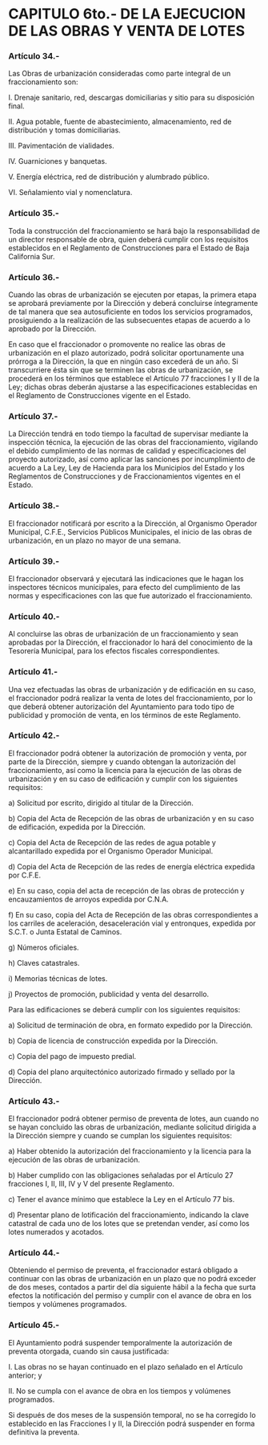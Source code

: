 # CAPITULO 6to.- DE LA EJECUCION DE LAS OBRAS Y VENTA DE LOTES

### Artículo 34.-

Las Obras de urbanización consideradas como parte integral de un fraccionamiento son:

I. Drenaje sanitario, red, descargas domiciliarias y sitio para su disposición final.

II. Agua potable, fuente de abastecimiento, almacenamiento, red de distribución y tomas domiciliarias.

III. Pavimentación de vialidades.

IV. Guarniciones y banquetas.

V. Energía eléctrica, red de distribución y alumbrado público.

VI. Señalamiento vial y nomenclatura.

### Artículo 35.-

Toda la construcción del fraccionamiento se hará bajo la responsabilidad de un director responsable de obra, quien deberá cumplir con los requisitos establecidos en el Reglamento de Construcciones para el Estado de Baja California Sur.

### Artículo 36.-

Cuando las obras de urbanización se ejecuten por etapas, la primera etapa se aprobará previamente por la Dirección y deberá concluirse íntegramente de tal manera que sea autosuficiente en todos los servicios programados, prosiguiendo a la realización de las subsecuentes etapas de acuerdo a lo aprobado por la Dirección.

En caso que el fraccionador o promovente no realice las obras de urbanización en el plazo autorizado, podrá solicitar oportunamente una prórroga a la Dirección, la que en ningún caso excederá de un año. Si transcurriere ésta sin que se terminen las obras de urbanización, se procederá en los términos que establece el Artículo 77 fracciones I y II de la Ley; dichas obras deberán ajustarse a las especificaciones establecidas en el Reglamento de Construcciones vigente en el Estado.

### Artículo 37.-

La Dirección tendrá en todo tiempo la facultad de supervisar mediante la inspección técnica, la ejecución de las obras del fraccionamiento, vigilando el debido cumplimiento de las normas de calidad y especificaciones del proyecto autorizado, así como aplicar las sanciones por incumplimiento de acuerdo a La Ley, Ley de Hacienda para los Municipios del Estado y los Reglamentos de Construcciones y de Fraccionamientos vigentes en el Estado.

### Artículo 38.-

El fraccionador notificará por escrito a la Dirección, al Organismo Operador Municipal, C.F.E., Servicios Públicos Municipales, el inicio de las obras de urbanización, en un plazo no mayor de una semana.

### Artículo 39.-

El fraccionador observará y ejecutará las indicaciones que le hagan los inspectores técnicos municipales, para efecto del cumplimiento de las normas y especificaciones con las que fue autorizado el fraccionamiento.

### Artículo 40.-

Al concluirse las obras de urbanización de un fraccionamiento y sean aprobadas por la Dirección, el fraccionador lo hará del conocimiento de la Tesorería Municipal, para los efectos fiscales correspondientes.

### Artículo 41.-

Una vez efectuadas las obras de urbanización y de edificación en su caso, el fraccionador podrá realizar la venta de lotes del fraccionamiento, por lo que deberá obtener autorización del Ayuntamiento para todo tipo de publicidad y promoción de venta, en los términos de este Reglamento.

### Artículo 42.-

El fraccionador podrá obtener la autorización de promoción y venta, por parte de la Dirección, siempre y cuando obtengan la autorización del fraccionamiento, así como la licencia para la ejecución de las obras de urbanización y en su caso de edificación y cumplir con los siguientes requisitos:

a) Solicitud por escrito, dirigido al titular de la Dirección.

b) Copia del Acta de Recepción de las obras de urbanización y en su caso de edificación, expedida por la Dirección.

c) Copia del Acta de Recepción de las redes de agua potable y alcantarillado expedida por el Organismo Operador Municipal.

d) Copia del Acta de Recepción de las redes de energía eléctrica expedida por C.F.E.

e) En su caso, copia del acta de recepción de las obras de protección y encauzamientos de arroyos expedida por C.N.A.

f) En su caso, copia del Acta de Recepción de las obras correspondientes a los carriles de aceleración, desaceleración vial y entronques, expedida por S.C.T. o Junta Estatal de Caminos.

g) Números oficiales.

h) Claves catastrales.

i) Memorias técnicas de lotes.

j) Proyectos de promoción, publicidad y venta del desarrollo.

Para las edificaciones se deberá cumplir con los siguientes requisitos:

a) Solicitud de terminación de obra, en formato expedido por la Dirección.

b) Copia de licencia de construcción expedida por la Dirección.

c) Copia del pago de impuesto predial.

d) Copia del plano arquitectónico autorizado firmado y sellado por la Dirección.

### Artículo 43.-

El fraccionador podrá obtener permiso de preventa de lotes, aun cuando no se hayan concluido las obras de urbanización, mediante solicitud dirigida a la Dirección siempre y cuando se cumplan los siguientes requisitos:

a) Haber obtenido la autorización del fraccionamiento y la licencia para la ejecución de las obras de urbanización.

b) Haber cumplido con las obligaciones señaladas por el Artículo 27 fracciones I, II, III, IV y V del presente Reglamento.

c) Tener el avance mínimo que establece la Ley en el Artículo 77 bis.

d) Presentar plano de lotificación del fraccionamiento, indicando la clave catastral de cada uno de los lotes que se pretendan vender, así como los lotes numerados y acotados.

### Artículo 44.-

Obteniendo el permiso de preventa, el fraccionador estará obligado a continuar con las obras de urbanización en un plazo que no podrá exceder de dos meses, contados a partir del día siguiente hábil a la fecha que surta efectos la notificación del permiso y cumplir con el avance de obra en los tiempos y volúmenes programados.

### Artículo 45.-

El Ayuntamiento podrá suspender temporalmente la autorización de preventa otorgada, cuando sin causa justificada:

I. Las obras no se hayan continuado en el plazo señalado en el Artículo anterior; y

II. No se cumpla con el avance de obra en los tiempos y volúmenes programados.

Si después de dos meses de la suspensión temporal, no se ha corregido lo establecido en las Fracciones I y II, la Dirección podrá suspender en forma definitiva la preventa.
